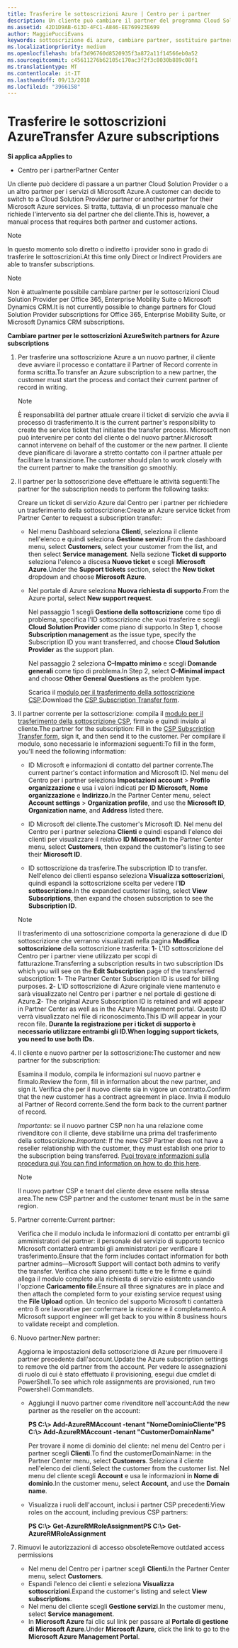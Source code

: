 ```yaml
---
title: Trasferire le sottoscrizioni Azure | Centro per i partner
description: Un cliente può cambiare il partner del programma Cloud Solution Provider (CSP) scelto per i servizi di Microsoft Azure. Tuttavia, questo è un processo manuale che richiede l'intervento sia del partner che del cliente.
ms.assetid: 42D1D9AB-613D-4FC1-A846-EE769923E699
author: MaggiePucciEvans
keywords: sottoscrizione di azure, cambiare partner, sostituire partner, ottenere nuovo partner, partner diverso
ms.localizationpriority: medium
ms.openlocfilehash: bfaf3d96760d8520935f3a872a11f14566eb0a52
ms.sourcegitcommit: c45611276b62105c170ac3f2f3c8030b889c08f1
ms.translationtype: MT
ms.contentlocale: it-IT
ms.lasthandoff: 09/13/2018
ms.locfileid: "3966158"
---
```

# <a name="transfer-azure-subscriptions"></a><span data-ttu-id="ceee0-105">Trasferire le sottoscrizioni Azure</span><span class="sxs-lookup"><span data-stu-id="ceee0-105">Transfer Azure subscriptions</span></span> 

**<span data-ttu-id="ceee0-106">Si applica a</span><span class="sxs-lookup"><span data-stu-id="ceee0-106">Applies to</span></span>**

-  <span data-ttu-id="ceee0-107">Centro per i partner</span><span class="sxs-lookup"><span data-stu-id="ceee0-107">Partner Center</span></span>

<span data-ttu-id="ceee0-108">Un cliente può decidere di passare a un partner Cloud Solution Provider o a un altro partner per i servizi di Microsoft Azure.</span><span class="sxs-lookup"><span data-stu-id="ceee0-108">A customer can decide to switch to a Cloud Solution Provider partner or another partner for their Microsoft Azure services.</span></span> <span data-ttu-id="ceee0-109">Si tratta, tuttavia, di un processo manuale che richiede l'intervento sia del partner che del cliente.</span><span class="sxs-lookup"><span data-stu-id="ceee0-109">This is, however, a manual process that requires both partner and customer actions.</span></span>

>[!Note]  
><span data-ttu-id="ceee0-110">In questo momento solo diretto o indiretto i provider sono in grado di trasferire le sottoscrizioni.</span><span class="sxs-lookup"><span data-stu-id="ceee0-110">At this time only Direct or Indirect Providers are able to transfer subscriptions.</span></span>

>[!Note] 
><span data-ttu-id="ceee0-111">Non è attualmente possibile cambiare partner per le sottoscrizioni Cloud Solution Provider per Office 365, Enterprise Mobility Suite o Microsoft Dynamics CRM.</span><span class="sxs-lookup"><span data-stu-id="ceee0-111">It is not currently possible to change partners for Cloud Solution Provider subscriptions for Office 365, Enterprise Mobility Suite, or Microsoft Dynamics CRM subscriptions.</span></span>



**<span data-ttu-id="ceee0-112">Cambiare partner per le sottoscrizioni Azure</span><span class="sxs-lookup"><span data-stu-id="ceee0-112">Switch partners for Azure subscriptions</span></span>**

1.  <span data-ttu-id="ceee0-113">Per trasferire una sottoscrizione Azure a un nuovo partner, il cliente deve avviare il processo e contattare il Partner of Record corrente in forma scritta.</span><span class="sxs-lookup"><span data-stu-id="ceee0-113">To transfer an Azure subscription to a new partner, the customer must start the process and contact their current partner of record in writing.</span></span> 

    >[!Note]
    ><span data-ttu-id="ceee0-114">È responsabilità del partner attuale creare il ticket di servizio che avvia il processo di trasferimento.</span><span class="sxs-lookup"><span data-stu-id="ceee0-114">It is the current partner's responsibility to create the service ticket that initiates the transfer process.</span></span> <span data-ttu-id="ceee0-115">Microsoft non può intervenire per conto del cliente o del nuovo partner.</span><span class="sxs-lookup"><span data-stu-id="ceee0-115">Microsoft cannot intervene on behalf of the customer or the new partner.</span></span> <span data-ttu-id="ceee0-116">Il cliente deve pianificare di lavorare a stretto contatto con il partner attuale per facilitare la transizione.</span><span class="sxs-lookup"><span data-stu-id="ceee0-116">The customer should plan to work closely with the current partner to make the transition go smoothly.</span></span>

2.  <span data-ttu-id="ceee0-117">Il partner per la sottoscrizione deve effettuare le attività seguenti:</span><span class="sxs-lookup"><span data-stu-id="ceee0-117">The partner for the subscription needs to perform the following tasks:</span></span>

    <span data-ttu-id="ceee0-118">Creare un ticket di servizio Azure dal Centro per i partner per richiedere un trasferimento della sottoscrizione:</span><span class="sxs-lookup"><span data-stu-id="ceee0-118">Create an Azure service ticket from Partner Center to request a subscription transfer:</span></span>

    -   <span data-ttu-id="ceee0-119">Nel menu Dashboard seleziona **Clienti**, seleziona il cliente nell'elenco e quindi seleziona **Gestione servizi**.</span><span class="sxs-lookup"><span data-stu-id="ceee0-119">From the dashboard menu, select **Customers**, select your customer from the list, and then select **Service management**.</span></span> <span data-ttu-id="ceee0-120">Nella sezione **Ticket di supporto** seleziona l'elenco a discesa **Nuovo ticket** e scegli **Microsoft Azure**.</span><span class="sxs-lookup"><span data-stu-id="ceee0-120">Under the **Support tickets** section, select the **New ticket** dropdown and choose **Microsoft Azure**.</span></span>

    -   <span data-ttu-id="ceee0-121">Nel portale di Azure seleziona **Nuova richiesta di supporto**.</span><span class="sxs-lookup"><span data-stu-id="ceee0-121">From the Azure portal, select **New support request**.</span></span>

        <span data-ttu-id="ceee0-122">Nel passaggio 1 scegli **Gestione della sottoscrizione** come tipo di problema, specifica l'ID sottoscrizione che vuoi trasferire e scegli **Cloud Solution Provider** come piano di supporto.</span><span class="sxs-lookup"><span data-stu-id="ceee0-122">In Step 1, choose **Subscription management** as the issue type, specify the Subscription ID you want transferred, and choose **Cloud Solution Provider** as the support plan.</span></span>

        <span data-ttu-id="ceee0-123">Nel passaggio 2 seleziona **C–Impatto minimo** e scegli **Domande generali** come tipo di problema.</span><span class="sxs-lookup"><span data-stu-id="ceee0-123">In Step 2, select **C–Minimal impact** and choose **Other General Questions** as the problem type.</span></span>

        <span data-ttu-id="ceee0-124">Scarica il [modulo per il trasferimento della sottoscrizione CSP](https://assets.windowsphone.com/5222c408-e546-4e01-b72a-2ec7d4c43d57/CSP_Subscription_Transfer_Form_Azure_InvariantCulture_Default.zip).</span><span class="sxs-lookup"><span data-stu-id="ceee0-124">Download the [CSP Subscription Transfer form](https://assets.windowsphone.com/5222c408-e546-4e01-b72a-2ec7d4c43d57/CSP_Subscription_Transfer_Form_Azure_InvariantCulture_Default.zip).</span></span>

3.  <span data-ttu-id="ceee0-125">Il partner corrente per la sottoscrizione: compila il [modulo per il trasferimento della sottoscrizione CSP](https://assets.windowsphone.com/5222c408-e546-4e01-b72a-2ec7d4c43d57/CSP_Subscription_Transfer_Form_Azure_InvariantCulture_Default.zip), firmalo e quindi invialo al cliente.</span><span class="sxs-lookup"><span data-stu-id="ceee0-125">The partner for the subscription: Fill in the [CSP Subscription Transfer form](https://assets.windowsphone.com/5222c408-e546-4e01-b72a-2ec7d4c43d57/CSP_Subscription_Transfer_Form_Azure_InvariantCulture_Default.zip), sign it, and then send it to the customer.</span></span> <span data-ttu-id="ceee0-126">Per compilare il modulo, sono necessarie le informazioni seguenti:</span><span class="sxs-lookup"><span data-stu-id="ceee0-126">To fill in the form, you'll need the following information:</span></span>

    -   <span data-ttu-id="ceee0-127">ID Microsoft e informazioni di contatto del partner corrente.</span><span class="sxs-lookup"><span data-stu-id="ceee0-127">The current partner's contact information and Microsoft ID.</span></span> <span data-ttu-id="ceee0-128">Nel menu del Centro per i partner seleziona **Impostazioni account** &gt; **Profilo organizzazione** e usa i valori indicati per **ID Microsoft**, **Nome organizzazione** e **Indirizzo**.</span><span class="sxs-lookup"><span data-stu-id="ceee0-128">In the Partner Center menu, select **Account settings** &gt; **Organization profile**, and use the **Microsoft ID**, **Organization name**, and **Address** listed there.</span></span>

    -   <span data-ttu-id="ceee0-129">ID Microsoft del cliente.</span><span class="sxs-lookup"><span data-stu-id="ceee0-129">The customer's Microsoft ID.</span></span> <span data-ttu-id="ceee0-130">Nel menu del Centro per i partner seleziona **Clienti** e quindi espandi l'elenco dei clienti per visualizzare il relativo **ID Microsoft**.</span><span class="sxs-lookup"><span data-stu-id="ceee0-130">In the Partner Center menu, select **Customers**, then expand the customer's listing to see their **Microsoft ID**.</span></span>

    -   <span data-ttu-id="ceee0-131">ID sottoscrizione da trasferire.</span><span class="sxs-lookup"><span data-stu-id="ceee0-131">The subscription ID to transfer.</span></span> <span data-ttu-id="ceee0-132">Nell'elenco dei clienti espanso seleziona **Visualizza sottoscrizioni**, quindi espandi la sottoscrizione scelta per vedere l'**ID sottoscrizione**.</span><span class="sxs-lookup"><span data-stu-id="ceee0-132">In the expanded customer listing, select **View Subscriptions**, then expand the chosen subscription to see the **Subscription ID**.</span></span>

     >[!Note]
     ><span data-ttu-id="ceee0-133">Il trasferimento di una sottoscrizione comporta la generazione di due ID sottoscrizione che verranno visualizzati nella pagina **Modifica sottoscrizione** della sottoscrizione trasferita: **1**- L'ID sottoscrizione del Centro per i partner viene utilizzato per scopi di fatturazione.</span><span class="sxs-lookup"><span data-stu-id="ceee0-133">Transferring a subscription results in two subscription IDs which you will see on the **Edit Subscription** page of the transferred subscription: **1**- The Partner Center Subscription ID is used for billing purposes.</span></span> 
    <span data-ttu-id="ceee0-134">**2**- L'ID sottoscrizione di Azure originale viene mantenuto e sarà visualizzato nel Centro per i partner e nel portale di gestione di Azure.</span><span class="sxs-lookup"><span data-stu-id="ceee0-134">**2**-  The original Azure Subscription ID is retained and will appear in Partner Center as well as in the Azure Management portal.</span></span> <span data-ttu-id="ceee0-135">Questo ID verrà visualizzato nel file di riconoscimento.</span><span class="sxs-lookup"><span data-stu-id="ceee0-135">This ID will appear in your recon file.</span></span>  **<span data-ttu-id="ceee0-136">Durante la registrazione per i ticket di supporto è necessario utilizzare entrambi gli ID.</span><span class="sxs-lookup"><span data-stu-id="ceee0-136">When logging support tickets, you need to use both IDs.</span></span>**

4.  <span data-ttu-id="ceee0-137">Il cliente e nuovo partner per la sottoscrizione:</span><span class="sxs-lookup"><span data-stu-id="ceee0-137">The customer and new partner for the subscription:</span></span>

    <span data-ttu-id="ceee0-138">Esamina il modulo, compila le informazioni sul nuovo partner e firmalo.</span><span class="sxs-lookup"><span data-stu-id="ceee0-138">Review the form, fill in information about the new partner, and sign it.</span></span> <span data-ttu-id="ceee0-139">Verifica che per il nuovo cliente sia in vigore un contratto.</span><span class="sxs-lookup"><span data-stu-id="ceee0-139">Confirm that the new customer has a contract agreement in place.</span></span> <span data-ttu-id="ceee0-140">Invia il modulo al Partner of Record corrente.</span><span class="sxs-lookup"><span data-stu-id="ceee0-140">Send the form back to the current partner of record.</span></span>

    <span data-ttu-id="ceee0-141">*Importante*: se il nuovo partner CSP non ha una relazione come rivenditore con il cliente, deve stabilirne una prima del trasferimento della sottoscrizione.</span><span class="sxs-lookup"><span data-stu-id="ceee0-141">*Important*: If the new CSP Partner does not have a reseller relationship with the customer, they must establish one prior to the subscription being transferred.</span></span> <span data-ttu-id="ceee0-142">[Puoi trovare informazioni sulla procedura qui](request-a-relationship-with-a-customer.md).</span><span class="sxs-lookup"><span data-stu-id="ceee0-142">[You can find information on how to do this here](request-a-relationship-with-a-customer.md).</span></span>

    >[!Note]
    ><span data-ttu-id="ceee0-143">Il nuovo partner CSP e tenant del cliente deve essere nella stessa area.</span><span class="sxs-lookup"><span data-stu-id="ceee0-143">The new CSP partner and the customer tenant must be in the same region.</span></span> 

5.  <span data-ttu-id="ceee0-144">Partner corrente:</span><span class="sxs-lookup"><span data-stu-id="ceee0-144">Current partner:</span></span>

    <span data-ttu-id="ceee0-145">Verifica che il modulo includa le informazioni di contatto per entrambi gli amministratori del partner: il personale del servizio di supporto tecnico Microsoft contatterà entrambi gli amministratori per verificare il trasferimento.</span><span class="sxs-lookup"><span data-stu-id="ceee0-145">Ensure that the form includes contact information for both partner admins—Microsoft Support will contact both admins to verify the transfer.</span></span> <span data-ttu-id="ceee0-146">Verifica che siano presenti tutte e tre le firme e quindi allega il modulo completo alla richiesta di servizio esistente usando l'opzione **Caricamento file**.</span><span class="sxs-lookup"><span data-stu-id="ceee0-146">Ensure all three signatures are in place and then attach the completed form to your existing service request using the **File Upload** option.</span></span> <span data-ttu-id="ceee0-147">Un tecnico del supporto Microsoft ti contatterà entro 8 ore lavorative per confermare la ricezione e il completamento.</span><span class="sxs-lookup"><span data-stu-id="ceee0-147">A Microsoft support engineer will get back to you within 8 business hours to validate receipt and completion.</span></span>

6.  <span data-ttu-id="ceee0-148">Nuovo partner:</span><span class="sxs-lookup"><span data-stu-id="ceee0-148">New partner:</span></span>

    <span data-ttu-id="ceee0-149">Aggiorna le impostazioni della sottoscrizione di Azure per rimuovere il partner precedente dall'account.</span><span class="sxs-lookup"><span data-stu-id="ceee0-149">Update the Azure subscription settings to remove the old partner from the account.</span></span> <span data-ttu-id="ceee0-150">Per vedere le assegnazioni di ruolo di cui è stato effettuato il provisioning, esegui due cmdlet di PowerShell.</span><span class="sxs-lookup"><span data-stu-id="ceee0-150">To see which role assignments are provisioned, run two Powershell Commandlets.</span></span>

    -   <span data-ttu-id="ceee0-151">Aggiungi il nuovo partner come rivenditore nell'account:</span><span class="sxs-lookup"><span data-stu-id="ceee0-151">Add the new partner as the reseller on the account:</span></span>

        **<span data-ttu-id="ceee0-152">PS C:\\&gt; Add-AzureRMAccount -tenant "NomeDominioCliente"</span><span class="sxs-lookup"><span data-stu-id="ceee0-152">PS C:\\&gt; Add-AzureRMAccount -tenant "CustomerDomainName"</span></span>**

        <span data-ttu-id="ceee0-153">Per trovare il nome di dominio del cliente: nel menu del Centro per i partner scegli **Clienti**.</span><span class="sxs-lookup"><span data-stu-id="ceee0-153">To find the customerDomainName: in the Partner Center menu, select **Customers**.</span></span> <span data-ttu-id="ceee0-154">Seleziona il cliente nell'elenco dei clienti.</span><span class="sxs-lookup"><span data-stu-id="ceee0-154">Select the customer from the customer list.</span></span> <span data-ttu-id="ceee0-155">Nel menu del cliente scegli **Account** e usa le informazioni in **Nome di dominio**.</span><span class="sxs-lookup"><span data-stu-id="ceee0-155">In the customer menu, select **Account**, and use the **Domain name**.</span></span>

    -   <span data-ttu-id="ceee0-156">Visualizza i ruoli dell'account, inclusi i partner CSP precedenti:</span><span class="sxs-lookup"><span data-stu-id="ceee0-156">View roles on the account, including previous CSP partners:</span></span>

        **<span data-ttu-id="ceee0-157">PS C:\\&gt; Get-AzureRMRoleAssignment</span><span class="sxs-lookup"><span data-stu-id="ceee0-157">PS C:\\&gt; Get-AzureRMRoleAssignment</span></span>**

7. <span data-ttu-id="ceee0-158">Rimuovi le autorizzazioni di accesso obsolete</span><span class="sxs-lookup"><span data-stu-id="ceee0-158">Remove outdated access permissions</span></span>

    -  <span data-ttu-id="ceee0-159">Nel menu del Centro per i partner scegli **Clienti**.</span><span class="sxs-lookup"><span data-stu-id="ceee0-159">In the Partner Center menu, select **Customers**.</span></span> 
    -  <span data-ttu-id="ceee0-160">Espandi l'elenco dei clienti e seleziona **Visualizza sottoscrizioni**.</span><span class="sxs-lookup"><span data-stu-id="ceee0-160">Expand the customer's listing and select **View subscriptions**.</span></span> 
    -  <span data-ttu-id="ceee0-161">Nel menu del cliente scegli **Gestione servizi**.</span><span class="sxs-lookup"><span data-stu-id="ceee0-161">In the customer menu, select **Service management**.</span></span> 
    -  <span data-ttu-id="ceee0-162">In **Microsoft Azure** fai clic sul link per passare al **Portale di gestione di Microsoft Azure**.</span><span class="sxs-lookup"><span data-stu-id="ceee0-162">Under **Microsoft Azure**, click the link to go to the **Microsoft Azure Management Portal**.</span></span>

 

 



